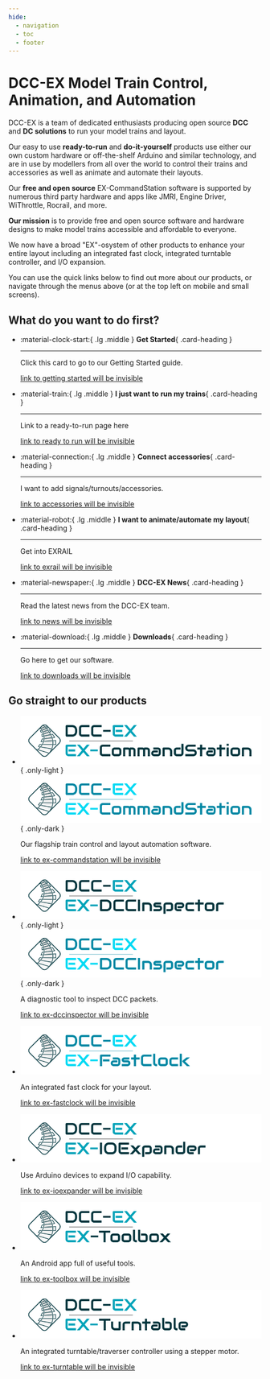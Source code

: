```yaml
---
hide:
  - navigation
  - toc
  - footer
---
```


# DCC-EX Model Train Control, Animation, and Automation

<div class="grid" markdown>

DCC-EX is a team of dedicated enthusiasts producing open source **DCC** and **DC solutions** to run your model trains and layout.

Our easy to use **ready-to-run** and **do-it-yourself** products use either our own custom hardware or off-the-shelf Arduino and similar technology, and are in use by modellers from all over the world to control their trains and accessories as well as animate and automate their layouts.

Our **free and open source** EX-CommandStation software is supported by numerous third party hardware and apps like JMRI, Engine Driver, WiThrottle, Rocrail, and more.

**Our mission** is to provide free and open source software and hardware designs to make model trains accessible and affordable to everyone.

We now have a broad "EX"-osystem of other products to enhance your entire layout including an integrated fast clock, integrated turntable controller, and I/O expansion.

You can use the quick links below to find out more about our products, or navigate through the menus above (or at the top left on mobile and small screens).

</div>

## What do you want to do first?

<div class="grid cards" markdown>

- :material-clock-start:{ .lg .middle } **Get Started**{ .card-heading }

    ---

    Click this card to go to our Getting Started guide.

    [link to getting started will be invisible](/getting-started/01-getting-started.md)

- :material-train:{ .lg .middle } **I just want to run my trains**{ .card-heading }

    ---

    Link to a ready-to-run page here

    [link to ready to run will be invisible](/products/ex-csb1/1-ex-csb1.md)

- :material-connection:{ .lg .middle } **Connect accessories**{ .card-heading }

    ---

    I want to add signals/turnouts/accessories.

    [link to accessories will be invisible](/products/ex-commandstation/accessories/accessories.md)

- :material-robot:{ .lg .middle } **I want to animate/automate my layout**{ .card-heading }

    ---

    Get into EXRAIL

    [link to exrail will be invisible](/products/ex-commandstation/exrail/1-exrail.md)

- :material-newspaper:{ .lg .middle } **DCC-EX News**{ .card-heading }

    ---

    Read the latest news from the DCC-EX team.

    [link to news will be invisible](/news/index.md)

- :material-download:{ .lg .middle } **Downloads**{ .card-heading }

    ---

    Go here to get our software.

    [link to downloads will be invisible](/getting-started/10-downloads.md)

</div>

## Go straight to our products

<div class="grid cards" markdown>

<!-- - ![EX-CommandStation Logo](/_static/images/logos/product-logo-ex-commandstation.png) -->
- ![EX-CommandStation Logo](/_static/images/logos/product-logo-ex-commandstation-light.png){ .only-light }
  ![EX-CommandStation Logo](/_static/images/logos/product-logo-ex-commandstation-dark.png){ .only-dark }

    Our flagship train control and layout automation software.

    [link to ex-commandstation will be invisible](/products/ex-commandstation/1-overview.md)

- ![EX-DCCInspector Logo](/_static/images/logos/product-logo-ex-dccinspector-light.png){ .only-light }
  ![EX-DCCInspector Logo](/_static/images/logos/product-logo-ex-dccinspector-dark.png){ .only-dark }

    A diagnostic tool to inspect DCC packets.

    [link to ex-dccinspector will be invisible](#)

- ![EX-FastClock Logo](/_static/images/logos/product-logo-ex-fastclock-dark.png)

    An integrated fast clock for your layout.

    [link to ex-fastclock will be invisible](/products/ex-fastclock/01-overview.md)

- ![EX-IOExpander Logo](/_static/images/logos/product-logo-ex-ioexpander.png)

    Use Arduino devices to expand I/O capability.

    [link to ex-ioexpander will be invisible](/products/ex-ioexpander/ex-ioexpander.md)

- ![EX-Toolbox Logo](/_static/images/logos/product-logo-ex-toolbox.png)

    An Android app full of useful tools.

    [link to ex-toolbox will be invisible](#)

- ![EX-Turntable Logo](/_static/images/logos/product-logo-ex-turntable.png)

    An integrated turntable/traverser controller using a stepper motor.

    [link to ex-turntable will be invisible](/products/ex-turntable/ex-turntable.md)

</div>

